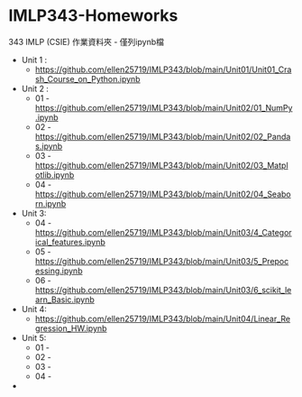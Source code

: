 # IMLP343-Homeworks
343 IMLP (CSIE) 作業資料夾 - 僅列ipynb檔

* Unit 1 : 
  * https://github.com/ellen25719/IMLP343/blob/main/Unit01/Unit01_Crash_Course_on_Python.ipynb
* Unit 2 :
  * 01 - https://github.com/ellen25719/IMLP343/blob/main/Unit02/01_NumPy.ipynb
  * 02 - https://github.com/ellen25719/IMLP343/blob/main/Unit02/02_Pandas.ipynb
  * 03 - https://github.com/ellen25719/IMLP343/blob/main/Unit02/03_Matplotlib.ipynb
  * 04 - https://github.com/ellen25719/IMLP343/blob/main/Unit02/04_Seaborn.ipynb
* Unit 3:
  * 04 - https://github.com/ellen25719/IMLP343/blob/main/Unit03/4_Categorical_features.ipynb
  * 05 - https://github.com/ellen25719/IMLP343/blob/main/Unit03/5_Prepocessing.ipynb
  * 06 - https://github.com/ellen25719/IMLP343/blob/main/Unit03/6_scikit_learn_Basic.ipynb
* Unit 4:
  * https://github.com/ellen25719/IMLP343/blob/main/Unit04/Linear_Regression_HW.ipynb
* Unit 5:
  * 01 -
  * 02 -
  * 03 -
  * 04 -
*


